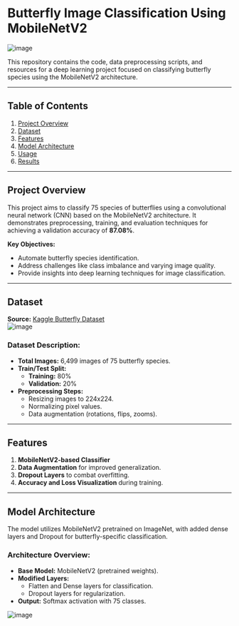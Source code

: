 # **Butterfly Image Classification Using MobileNetV2**  
![image](https://github.com/user-attachments/assets/575f8583-1203-4a51-a9b8-dd7f601bfa41)

This repository contains the code, data preprocessing scripts, and resources for a deep learning project focused on classifying butterfly species using the MobileNetV2 architecture.  

---

## **Table of Contents**  
1. [Project Overview](#project-overview)  
2. [Dataset](#dataset)  
3. [Features](#features)  
4. [Model Architecture](#model-architecture)  
6. [Usage](#usage)  
7. [Results](#results)  


---

## **Project Overview**  
This project aims to classify 75 species of butterflies using a convolutional neural network (CNN) based on the MobileNetV2 architecture. It demonstrates preprocessing, training, and evaluation techniques for achieving a validation accuracy of **87.08%**.  

**Key Objectives:**  
- Automate butterfly species identification.  
- Address challenges like class imbalance and varying image quality.  
- Provide insights into deep learning techniques for image classification.  

---

## **Dataset**  
**Source:** [Kaggle Butterfly Dataset](https://www.kaggle.com/datasets/phucthaiv02/butterfly-image-classification)  
![image](https://github.com/user-attachments/assets/273ee348-4d37-477e-a2fe-337c0c7c57a8)

### Dataset Description:  
- **Total Images:** 6,499 images of 75 butterfly species.  
- **Train/Test Split:**  
  - **Training:** 80%  
  - **Validation:** 20%  
- **Preprocessing Steps:**  
  - Resizing images to 224x224.  
  - Normalizing pixel values.  
  - Data augmentation (rotations, flips, zooms).  

---

## **Features**  
1. **MobileNetV2-based Classifier**  
2. **Data Augmentation** for improved generalization.  
3. **Dropout Layers** to combat overfitting.  
4. **Accuracy and Loss Visualization** during training.  

---

## **Model Architecture**  
The model utilizes MobileNetV2 pretrained on ImageNet, with added dense layers and Dropout for butterfly-specific classification.  

### Architecture Overview:  
- **Base Model:** MobileNetV2 (pretrained weights).  
- **Modified Layers:**  
  - Flatten and Dense layers for classification.  
  - Dropout layers for regularization.  
- **Output:** Softmax activation with 75 classes.  


![image](https://github.com/user-attachments/assets/adbcddb1-8775-42f3-89f3-888301763c09)


